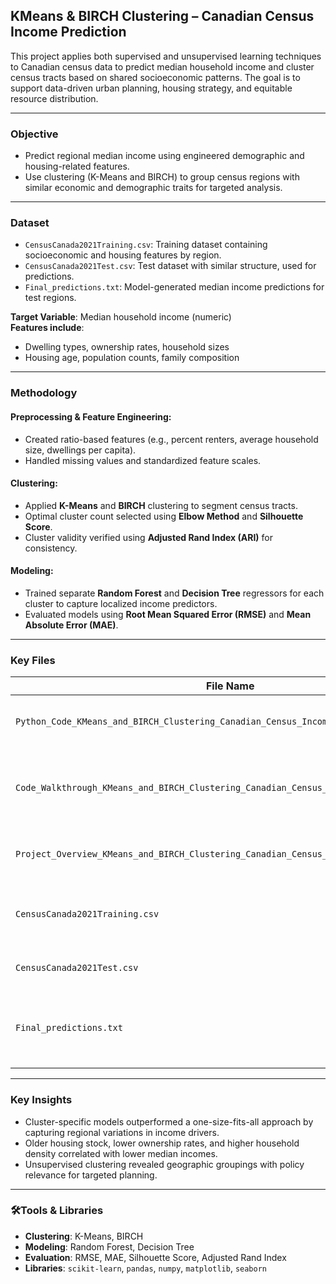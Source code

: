 ## KMeans & BIRCH Clustering – Canadian Census Income Prediction

This project applies both supervised and unsupervised learning techniques to Canadian census data to predict median household income and cluster census tracts based on shared socioeconomic patterns. The goal is to support data-driven urban planning, housing strategy, and equitable resource distribution.

---

### Objective

- Predict regional median income using engineered demographic and housing-related features.
- Use clustering (K-Means and BIRCH) to group census regions with similar economic and demographic traits for targeted analysis.

---

### Dataset

- `CensusCanada2021Training.csv`: Training dataset containing socioeconomic and housing features by region.  
- `CensusCanada2021Test.csv`: Test dataset with similar structure, used for predictions.  
- `Final_predictions.txt`: Model-generated median income predictions for test regions.

**Target Variable**: Median household income (numeric)  
**Features include**:  
- Dwelling types, ownership rates, household sizes  
- Housing age, population counts, family composition  

---

### Methodology

#### Preprocessing & Feature Engineering:
- Created ratio-based features (e.g., percent renters, average household size, dwellings per capita).
- Handled missing values and standardized feature scales.

#### Clustering:
- Applied **K-Means** and **BIRCH** clustering to segment census tracts.
- Optimal cluster count selected using **Elbow Method** and **Silhouette Score**.
- Cluster validity verified using **Adjusted Rand Index (ARI)** for consistency.

#### Modeling:
- Trained separate **Random Forest** and **Decision Tree** regressors for each cluster to capture localized income predictors.
- Evaluated models using **Root Mean Squared Error (RMSE)** and **Mean Absolute Error (MAE)**.

---

### Key Files

| File Name                                                                 | Description |
|---------------------------------------------------------------------------|-------------|
| `Python_Code_KMeans_and_BIRCH_Clustering_Canadian_Census_Income_Prediction.ipynb` | Full model training and prediction pipeline |
| `Code_Walkthrough_KMeans_and_BIRCH_Clustering_Canadian_Census_Income_Prediction.ipynb` | Annotated walkthrough explaining logic and modeling steps |
| `Project_Overview_KMeans_and_BIRCH_Clustering_Canadian_Census_Income_Prediction.pdf` | Summary of project goals, methodology, and results |
| `CensusCanada2021Training.csv`                                            | Training dataset with census region features |
| `CensusCanada2021Test.csv`                                               | Test dataset used for prediction |
| `Final_predictions.txt`                                                  | Predicted income values for unseen census regions |

---

### Key Insights

- Cluster-specific models outperformed a one-size-fits-all approach by capturing regional variations in income drivers.
- Older housing stock, lower ownership rates, and higher household density correlated with lower median incomes.
- Unsupervised clustering revealed geographic groupings with policy relevance for targeted planning.

---

### 🛠Tools & Libraries

- **Clustering**: K-Means, BIRCH  
- **Modeling**: Random Forest, Decision Tree  
- **Evaluation**: RMSE, MAE, Silhouette Score, Adjusted Rand Index  
- **Libraries**: `scikit-learn`, `pandas`, `numpy`, `matplotlib`, `seaborn`



